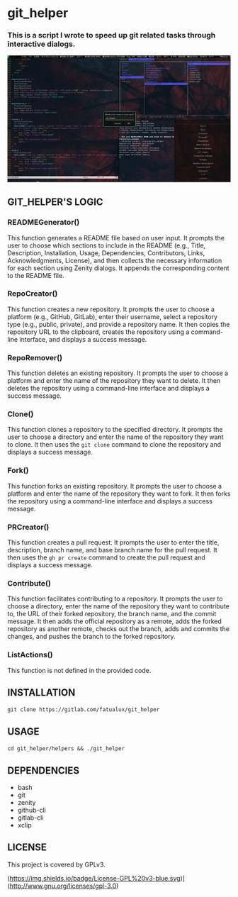 # git_helper

### This is a script I wrote to speed up git related tasks through interactive dialogs.

[![Watch the video](media/demo.png)](media/demo.mp4)

## GIT_HELPER'S LOGIC

### READMEGenerator()

This function generates a README file based on user input. It prompts the user to choose which sections to include in the README (e.g., Title, Description, Installation, Usage, Dependencies, Contributors, Links, Acknowledgments, License), and then collects the necessary information for each section using Zenity dialogs. It appends the corresponding content to the README file.

### RepoCreator()

This function creates a new repository. It prompts the user to choose a platform (e.g., GitHub, GitLab), enter their username, select a repository type (e.g., public, private), and provide a repository name. It then copies the repository URL to the clipboard, creates the repository using a command-line interface, and displays a success message.

### RepoRemover()

This function deletes an existing repository. It prompts the user to choose a platform and enter the name of the repository they want to delete. It then deletes the repository using a command-line interface and displays a success message.

### Clone()

This function clones a repository to the specified directory. It prompts the user to choose a directory and enter the name of the repository they want to clone. It then uses the `git clone` command to clone the repository and displays a success message.

### Fork()

This function forks an existing repository. It prompts the user to choose a platform and enter the name of the repository they want to fork. It then forks the repository using a command-line interface and displays a success message.

### PRCreator()

This function creates a pull request. It prompts the user to enter the title, description, branch name, and base branch name for the pull request. It then uses the `gh pr create` command to create the pull request and displays a success message.

### Contribute()

This function facilitates contributing to a repository. It prompts the user to choose a directory, enter the name of the repository they want to contribute to, the URL of their forked repository, the branch name, and the commit message. It then adds the official repository as a remote, adds the forked repository as another remote, checks out the branch, adds and commits the changes, and pushes the branch to the forked repository.

### ListActions()

This function is not defined in the provided code.

## INSTALLATION

```
git clone https://gitlab.com/fatualux/git_helper
```

## USAGE

```
cd git_helper/helpers && ./git_helper
```

## DEPENDENCIES

- bash
- git
- zenity
- github-cli
- gitlab-cli
- xclip

## LICENSE

This project is covered by GPLv3.

(https://img.shields.io/badge/License-GPL%20v3-blue.svg)](http://www.gnu.org/licenses/gpl-3.0)
